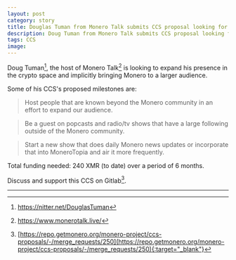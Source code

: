 ```yaml
---
layout: post
category: story
title: Douglas Tuman from Monero Talk submits CCS proposal looking for review and funding
description: Doug Tuman from Monero Talk submits CCS proposal looking for 6 months funding from the community.
tags: CCS
image: 
---
```


Doug Tuman[^1], the host of Monero Talk[^2] is looking to expand his presence in the crypto space and implicitly bringing Monero to a larger audience.

Some of his CCS's proposed milestones are:

> Host people that are known beyond the Monero community in an effort to expand our audience.

> Be a guest on popcasts and radio/tv shows that have a large following outside of the Monero community.

> Start a new show that does daily Monero news updates or incorporate that into MoneroTopia and air it more frequently.


Total funding needed: 240 XMR (to date) over a period of 6 months.

Discuss and support this CCS on Gitlab[^3].

---

[^1]: https://nitter.net/DouglasTuman
[^2]: https://www.monerotalk.live/
[^3]: [https://repo.getmonero.org/monero-project/ccs-proposals/-/merge_requests/250](https://repo.getmonero.org/monero-project/ccs-proposals/-/merge_requests/250){:target="_blank"}
